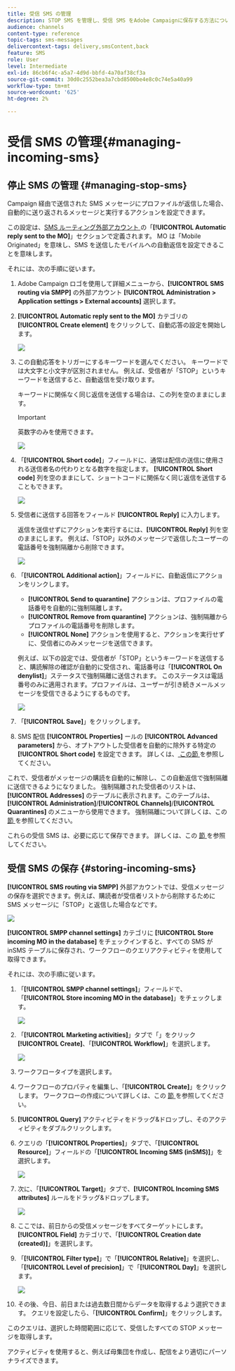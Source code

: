 ```yaml
---
title: 受信 SMS の管理
description: STOP SMS を管理し、受信 SMS をAdobe Campaignに保存する方法について説明します。
audience: channels
content-type: reference
topic-tags: sms-messages
delivercontext-tags: delivery,smsContent,back
feature: SMS
role: User
level: Intermediate
exl-id: 86cb6f4c-a5a7-4d9d-bbfd-4a70af38cf3a
source-git-commit: 30d0c2552bea3a7cbd8500be4e8c0c74e5a40a99
workflow-type: tm+mt
source-wordcount: '625'
ht-degree: 2%

---
```


# 受信 SMS の管理{#managing-incoming-sms}

## 停止 SMS の管理 {#managing-stop-sms}

Campaign 経由で送信された SMS メッセージにプロファイルが返信した場合、自動的に送り返されるメッセージと実行するアクションを設定できます。

この設定は、[SMS ルーティング外部アカウント ](../../administration/using/configuring-sms-channel.md#defining-an-sms-routing) の「**[!UICONTROL Automatic reply sent to the MO]**」セクションで定義されます。 MO は「Mobile Originated」を意味し、SMS を送信したモバイルへの自動返信を設定できることを意味します。

それには、次の手順に従います。

1. Adobe Campaign ロゴを使用して詳細メニューから、**[!UICONTROL SMS routing via SMPP]** の外部アカウント **[!UICONTROL Administration > Application settings > External accounts]** 選択します。
1. **[!UICONTROL Automatic reply sent to the MO]** カテゴリの **[!UICONTROL Create element]** をクリックして、自動応答の設定を開始します。

   ![](assets/sms_mo_1.png)

1. この自動応答をトリガーにするキーワードを選んでください。 キーワードでは大文字と小文字が区別されません。 例えば、受信者が「STOP」というキーワードを送信すると、自動返信を受け取ります。

   キーワードに関係なく同じ返信を送信する場合は、この列を空のままにします。

   >[!IMPORTANT]
   >
   >英数字のみを使用できます。

   ![](assets/sms_mo_2.png)

1. 「**[!UICONTROL Short code]**」フィールドに、通常は配信の送信に使用される送信者名の代わりとなる数字を指定します。 **[!UICONTROL Short code]** 列を空のままにして、ショートコードに関係なく同じ返信を送信することもできます。

   ![](assets/sms_mo_4.png)

1. 受信者に送信する回答をフィールド **[!UICONTROL Reply]** に入力します。

   返信を送信せずにアクションを実行するには、**[!UICONTROL Reply]** 列を空のままにします。 例えば、「STOP」以外のメッセージで返信したユーザーの電話番号を強制隔離から削除できます。

   ![](assets/sms_mo_3.png)

1. 「**[!UICONTROL Additional action]**」フィールドに、自動返信にアクションをリンクします。

   * **[!UICONTROL Send to quarantine]** アクションは、プロファイルの電話番号を自動的に強制隔離します。
   * **[!UICONTROL Remove from quarantine]** アクションは、強制隔離からプロファイルの電話番号を削除します。
   * **[!UICONTROL None]** アクションを使用すると、アクションを実行せずに、受信者にのみメッセージを送信できます。

   例えば、以下の設定では、受信者が「STOP」というキーワードを送信すると、購読解除の確認が自動的に受信され、電話番号は「**[!UICONTROL On denylist]**」ステータスで強制隔離に送信されます。 このステータスは電話番号のみに適用されます。プロファイルは、ユーザーが引き続きメールメッセージを受信できるようにするものです。

   ![](assets/sms_mo.png)

1. 「**[!UICONTROL Save]**」をクリックします。

1. SMS 配信 **[!UICONTROL Properties]** ールの **[!UICONTROL Advanced parameters]** から、オプトアウトした受信者を自動的に除外する特定の **[!UICONTROL Short code]** を設定できます。 詳しくは、[ この節 ](../../administration/using/configuring-sms-channel.md#configuring-sms-properties) を参照してください。

これで、受信者がメッセージの購読を自動的に解除し、この自動返信で強制隔離に送信できるようになりました。 強制隔離された受信者のリストは、**[!UICONTROL Addresses]** のテーブルに表示されます。このテーブルは、**[!UICONTROL Administration]**/**[!UICONTROL Channels]**/**[!UICONTROL Quarantines]** のメニューから使用できます。 強制隔離について詳しくは、この [ 節 ](../../sending/using/understanding-quarantine-management.md) を参照してください。

これらの受信 SMS は、必要に応じて保存できます。 詳しくは、この [ 節 ](#storing-incoming-sms) を参照してください。

## 受信 SMS の保存 {#storing-incoming-sms}

**[!UICONTROL SMS routing via SMPP]** 外部アカウントでは、受信メッセージの保存を選択できます。例えば、購読者が受信者リストから削除するために SMS メッセージに「STOP」と返信した場合などです。

![](assets/sms_config_mo_1.png)

**[!UICONTROL SMPP channel settings]** カテゴリに **[!UICONTROL Store incoming MO in the database]** をチェックインすると、すべての SMS が inSMS テーブルに保存され、ワークフローのクエリアクティビティを使用して取得できます。

それには、次の手順に従います。

1. 「**[!UICONTROL SMPP channel settings]**」フィールドで、「**[!UICONTROL Store incoming MO in the database]**」をチェックします。

   ![](assets/sms_config_mo_2.png)

1. 「**[!UICONTROL Marketing activities]**」タブで「」をクリック **[!UICONTROL Create]**、「**[!UICONTROL Workflow]**」を選択します。

   ![](assets/sms_config_mo_3.png)

1. ワークフロータイプを選択します。
1. ワークフローのプロパティを編集し、「**[!UICONTROL Create]**」をクリックします。 ワークフローの作成について詳しくは、この [ 節 ](../../automating/using/building-a-workflow.md) を参照してください。
1. **[!UICONTROL Query]** アクティビティをドラッグ&amp;ドロップし、そのアクティビティをダブルクリックします。
1. クエリの「**[!UICONTROL Properties]**」タブで、「**[!UICONTROL Resource]**」フィールドの「**[!UICONTROL Incoming SMS (inSMS)]**」を選択します。

   ![](assets/sms_config_mo_4.png)

1. 次に、「**[!UICONTROL Target]**」タブで、**[!UICONTROL Incoming SMS attributes]** ルールをドラッグ&amp;ドロップします。

   ![](assets/sms_config_mo_5.png)

1. ここでは、前日からの受信メッセージをすべてターゲットにします。 **[!UICONTROL Field]** カテゴリで、「**[!UICONTROL Creation date (created)]**」を選択します。
1. 「**[!UICONTROL Filter type]**」で「**[!UICONTROL Relative]**」を選択し、「**[!UICONTROL Level of precision]**」で「**[!UICONTROL Day]**」を選択します。

   ![](assets/sms_config_mo_6.png)

1. その後、今日、前日または過去数日間からデータを取得するよう選択できます。 クエリを設定したら、「**[!UICONTROL Confirm]**」をクリックします。

このクエリは、選択した時間範囲に応じて、受信したすべての STOP メッセージを取得します。

アクティビティを使用すると、例えば母集団を作成し、配信をより適切にパーソナライズできます。

